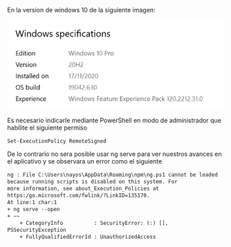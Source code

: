 En la version de windows 10 de la siguiente imagen: 

![plot](./windows_version.png)

Es necesario indicarle mediante PowerShell en modo de administrador que habilite el siguiente permiso
```
Set-ExecutionPolicy RemoteSigned
```
De lo contrario no sera posible usar ng serve para ver nuestros avances en el aplicativo y se observara un error como el siguiente

```
ng : File C:\Users\nayos\AppData\Roaming\npm\ng.ps1 cannot be loaded because running scripts is disabled on this system. For 
more information, see about_Execution_Policies at https:/go.microsoft.com/fwlink/?LinkID=135170.
At line:1 char:1
+ ng serve --open
+ ~~
    + CategoryInfo          : SecurityError: (:) [], PSSecurityException
    + FullyQualifiedErrorId : UnauthorizedAccess
```